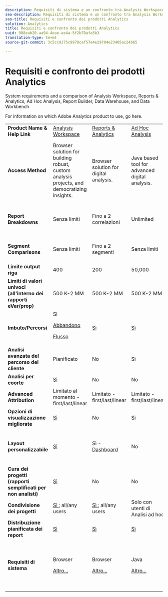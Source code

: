 ```yaml
---
description: Requisiti di sistema e un confronto tra Analysis Workspace, Reporting e analisi, Analisi ad hoc, Generatore di report, Data Warehouse e Workbench dati
seo-description: Requisiti di sistema e un confronto tra Analysis Workspace, Reporting e analisi, Analisi ad hoc, Generatore di report, Data Warehouse e Workbench dati
seo-title: Requisiti e confronto dei prodotti Analytics
solution: Analytics
title: Requisiti e confronto dei prodotti Analytics
uuid: 988eab20-aa94-4eae-ae4a-5f2b70afa5b3
translation-type: tm+mt
source-git-commit: 3c5cc9275c9978caf57e4e29704e23405ac24b65

---
```



# Requisiti e confronto dei prodotti Analytics

System requirements and a comparison of Analysis Workspace, Reports &amp; Analytics, Ad Hoc Analysis, Report Builder, Data Warehouse, and Data Workbench

For information on which Adobe Analytics product to use, go here.[](../../admin/c-analytics-product-comparison/which-analytics-tool.md#concept_E7D62115EB5B49959887B338F20CBC1A)

<table id="table_8A42BE3253024552A170F6471B1E4D1D"> 
 <tbody> 
  <tr> 
   <td> <b>Product Name &amp; Help Link</b> </td> 
   <td> <a href="https://marketing.adobe.com/resources/help/en_US/analytics/analysis-workspace/" format="https" scope="external"> Analysis Workspace </a> </td> 
   <td> <a href="https://marketing.adobe.com/resources/help/en_US/sc/user/index.html" format="https" scope="external"> Reports &amp; Analytics </a> </td> 
   <td> <a href="https://marketing.adobe.com/resources/help/en_US/dsc/" format="https" scope="external"> Ad Hoc Analysis </a> </td> 
   <td> <a href="https://marketing.adobe.com/resources/help/en_US/arb/index.html" format="https" scope="external"> Report Builder </a> </td> 
   <td colname="col06"> <a href="https://marketing.adobe.com/resources/help/en_US/reference/data_warehouse.html" format="https" scope="external"> Data Warehouse </a> </td> 
   <td colname="col6"> <a href="https://marketing.adobe.com/resources/help/en_US/insight/" format="https" scope="external"> Data Workbench </a> </td> 
  </tr> 
  <tr> 
   <td> <b>Access Method</b> </td> 
   <td> Browser solution for building robust, custom analysis projects, and democratizing insights. </td> 
   <td> Browser solution for digital analysis. </td> 
   <td> Java based tool for advanced digital analysis. </td> 
   <td> Excel add-in that lets you build customized requests from R&amp;A data, and visualize using Microsoft Excel. </td> 
   <td colname="col06"> Browser solution that generates reports in  .csv  format. <span class="filepath"></span> Can generate Tableau format files. </td> 
   <td colname="col6"> Multi-channel analytics tool for advanced analysis, such as custom attribution modeling, predictive analytics, and 360 customer analysis. </td> 
  </tr> 
  <tr> 
   <td> <b>Report Breakdowns</b> </td> 
   <td> Senza limiti </td> 
   <td> Fino a 2 correlazioni </td> 
   <td> Unlimited </td> 
   <td> Up to 2 correlations </td> 
   <td colname="col06"> Esegue analisi approfondite e illimitate, suddivise per segmento. </td> 
   <td colname="col6"> Unlimited </td> 
  </tr> 
  <tr> 
   <td> <b>Segment Comparisons</b> </td> 
   <td> Senza limiti </td> 
   <td> Fino a 2 segmenti </td> 
   <td> Senza limiti </td> 
   <td> Illimitato (stack di richieste di dati) </td> 
   <td colname="col06"> 1 segmento. Supporta più segmenti (sovrapposti). </td> 
   <td colname="col6"> Senza limiti </td> 
  </tr> 
  <tr> 
   <td> <b>Limite output riga</b> </td> 
   <td> 400 </td> 
   <td> 200 </td> 
   <td> 50,000 </td> 
   <td> 50,000 </td> 
   <td colname="col06"> Senza limiti </td> 
   <td colname="col6"> Personalizzazione del </td> 
  </tr> 
  <tr> 
   <td> <b>Limiti di valori univoci (all'interno dei rapporti eVar/prop)</b> </td> 
   <td> 500 K-2 MM </td> 
   <td> 500 K-2 MM </td> 
   <td> 500 K-2 MM </td> 
   <td> 500 K-2 MM </td> 
   <td colname="col06"> Senza limiti </td> 
   <td colname="col6"> Personalizzazione del </td> 
  </tr> 
  <tr> 
   <td> <b>Imbuto/Percorsi</b> </td> 
   <td> Sì <p> </p> <a href="https://marketing.adobe.com/resources/help/en_US/analytics/analysis-workspace/fallout_flow.html" format="https" scope="external"> Abbandono </a> <p> <a href="https://marketing.adobe.com/resources/help/en_US/analytics/analysis-workspace/flow.html" format="https" scope="external"> Flusso </a> </p> </td> 
   <td> <a href="https://marketing.adobe.com/resources/help/en_US/sc/user/reports.html" format="https" scope="external"> Sì </a> </td> 
   <td> <a href="https://marketing.adobe.com/resources/help/en_US/dsc/c_reports_paths.html" format="https" scope="external"> Sì </a> </td> 
   <td> Sì </td> 
   <td colname="col06"> No </td> 
   <td colname="col6"> Sì </td> 
  </tr> 
  <tr> 
   <td> <b>Analisi avanzata del percorso del cliente</b> </td> 
   <td> Pianificato </td> 
   <td> No </td> 
   <td> Sì </td> 
   <td> No </td> 
   <td colname="col06"> No </td> 
   <td colname="col6"> Sì </td> 
  </tr> 
  <tr> 
   <td> <b>Analisi per coorte</b> </td> 
   <td> <a href="https://marketing.adobe.com/resources/help/en_US/analytics/analysis-workspace/cohort_analysis.html" format="https" scope="external"> Sì </a> </td> 
   <td> No </td> 
   <td> No </td> 
   <td> No </td> 
   <td colname="col06"> No </td> 
   <td colname="col6"> Sì </td> 
  </tr> 
  <tr> 
   <td> <b>Advanced Attribution</b> </td> 
   <td> Limitato al momento - first/last/linear </td> 
   <td> Limitato - first/last/linear </td> 
   <td> Limitato - first/last/linear </td> 
   <td> Limitato - first/last/linear </td> 
   <td colname="col06"> Limitato - first/last/linear </td> 
   <td colname="col6"> Sì </td> 
  </tr> 
  <tr> 
   <td> <b>Opzioni di visualizzazione migliorate</b> </td> 
   <td> <a href="https://marketing.adobe.com/resources/help/en_US/analytics/analysis-workspace/analysis-workspace-features.html" format="https" scope="external"> Sì </a> </td> 
   <td> No </td> 
   <td> Sì </td> 
   <td> Sì </td> 
   <td colname="col06"> No </td> 
   <td colname="col6"> Sì </td> 
  </tr> 
  <tr> 
   <td> <b>Layout personalizzabile</b> </td> 
   <td> <a href="https://marketing.adobe.com/resources/help/en_US/analytics/analysis-workspace/analysis-workspace-features.html" format="https" scope="external"> Sì </a> </td> 
   <td> Sì - <a href="https://marketing.adobe.com/resources/help/en_US/sc/user/dashboard.html" format="https" scope="external"> Dashboard </a> </td> 
   <td> No </td> 
   <td> <a href="https://marketing.adobe.com/resources/help/en_US/arb/configure_the_custom_layout.html" format="https" scope="external"> Sì </a> </td> 
   <td colname="col06"> <p> Ordinare i risultati per suddivisione o per metrica. </p> </td> 
   <td colname="col6"> Sì </td> 
  </tr> 
  <tr> 
   <td> <b>Cura dei progetti (rapporti semplificati per non analisti)</b> </td> 
   <td> <a href="https://marketing.adobe.com/resources/help/en_US/analytics/analysis-workspace/curate.html" format="https" scope="external"> Sì </a> </td> 
   <td> No </td> 
   <td> No </td> 
   <td> Sì </td> 
   <td colname="col06"> No </td> 
   <td colname="col6"> Sì </td> 
  </tr> 
  <tr> 
   <td> <b>Condivisione dei progetti</b> </td> 
   <td> <a href="https://marketing.adobe.com/resources/help/en_US/analytics/analysis-workspace/curate.html" format="https" scope="external"> Sì </a>; all/any users </td> 
   <td> <a href="https://marketing.adobe.com/resources/help/en_US/sc/user/scheduling.html" format="https" scope="external"> Sì </a>; all/any users </td> 
   <td> Solo con utenti di Analisi ad hoc </td> 
   <td>  Sì; all/any users </td> 
   <td colname="col06"> No </td> 
   <td colname="col6"> Sì </td> 
  </tr> 
  <tr> 
   <td> <b>Distribuzione pianificata dei report</b> </td> 
   <td> <a href="https://marketing.adobe.com/resources/help/en_US/analytics/analysis-workspace/schedule-projects.html" format="https" scope="external"> Sì </a> </td> 
   <td> <a href="https://marketing.adobe.com/resources/help/en_US/sc/user/scheduling.html" format="https" scope="external"> Sì </a> </td> 
   <td> <a href="https://marketing.adobe.com/resources/help/en_US/dsc/c_schedule.html" format="https" scope="external"> Sì </a> </td> 
   <td> <a href="https://marketing.adobe.com/resources/help/en_US/arb/schedule_report_requests.html" format="https" scope="external"> Sì </a> </td> 
   <td colname="col06"> Sì </td> 
   <td colname="col6"> Sì </td> 
  </tr> 
  <tr> 
   <td> <b>Requisiti di sistema</b> </td> 
   <td> <p>Browser </p> <p> <a href="https://marketing.adobe.com/resources/help/en_US/sc/user/requirements.html" format="https" scope="external"> Altro... </a> </p> </td> 
   <td> <p>Browser </p> <p> <a href="https://marketing.adobe.com/resources/help/en_US/sc/user/requirements.html" format="https" scope="external"> Altro... </a> </p> </td> 
   <td> <p>Java </p> <p> <a href="https://marketing.adobe.com/resources/help/en_US/dsc/c_sys_reqs.html" format="http" scope="external"> Altro... </a> </p> </td> 
   <td> <p>Windows, MS Excel </p> <p> <a href="https://marketing.adobe.com/resources/help/en_US/arb/system_requirements.html" format="http" scope="external"> Altro... </a> </p> </td> 
   <td colname="col06"> Browser e programma per aprire <span class="filepath"> .csv </span> file come MS Excel. Può generare file in formato Tableau. </td> 
   <td colname="col6"> Windows a 64 bit, scheda grafica per OpenGL 3.2 ( <u><a href="https://marketing.adobe.com/resources/help/en_US/insight/install/c_Data_Workbench_Client_install.html" format="https" scope="external"> ... </a></u> ) </td> 
  </tr> 
 </tbody> 
</table>

